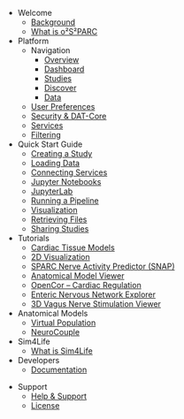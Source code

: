 <!-- _sidebar.md -->

* Welcome
  * [Background](/docs/welcome/background.md)
  * [What is o²S²PARC](/docs/welcome/what_is_osparc.md)
* Platform
  * Navigation
    * [Overview](/docs/platform_introduction/overview.md)
    * [Dashboard](/docs/platform_introduction/core_elements/dashboard.md)
    * [Studies](/docs/platform_introduction/core_elements/studies.md)
    * [Discover](/docs/platform_introduction/core_elements/Discover.md)
    * [Data](/docs/platform_introduction/core_elements/Data.md)
  * [User Preferences](/docs/platform_introduction/main_window_and_navigation/user_setup___preferences/profile.md)
  * [Security & DAT-Core](/docs/platform_introduction/main_window_and_navigation/user_setup___preferences/security_details.md)
  * [Services](/docs/platform_introduction/core_elements/services.md)
  * [Filtering](/docs/platform_introduction/main_window_and_navigation/filtering.md)
* Quick Start Guide
  * [Creating a Study](/docs/setting_up___running_a_study/create_study.md)
  * [Loading Data](/docs/setting_up___running_a_study/loading_data/loading_data.md)
  * [Connecting Services](/docs/setting_up___running_a_study/connecting_services.md)
  * [Jupyter Notebooks](/docs/setting_up___running_a_study/jupyter_notebooks.md)
  * [JupyterLab](/docs/setting_up___running_a_study/JupyterLabs.md)
  * [Running a Pipeline](/docs/setting_up___running_a_study/run_simulation.md)
  * [Visualization](/docs/setting_up___running_a_study/postprocessing___analysis/postpro_viewer_types.md)
  * [Retrieving Files](/docs/setting_up___running_a_study/loading_data/submitting___retrieving_files.md)
  * [Sharing Studies](/docs/setting_up___running_a_study/sharestudy.md)
* Tutorials
  * [Cardiac Tissue Models](/docs/isan_studies___tutorials/uc_davies.md)
  * [2D Visualization](/docs/isan_studies___tutorials/2d_plot.md)
  * [SPARC Nerve Activity Predictor (SNAP)](/docs/isan_studies___tutorials/matt_ward.md)
  * [Anatomical Model Viewer](/docs/isan_studies___tutorials/anatomical_viewer.md)
  * [OpenCor – Cardiac Regulation](/docs/isan_studies___tutorials/opencor.md)
  * [Enteric Nervous Network Explorer](/docs/isan_studies___tutorials/bornstein_view.md)
  * [3D Vagus Nerve Stimulation Viewer](/docs/isan_studies___tutorials/3D_view.md)
* Anatomical Models
  * [Virtual Population](/docs/anatomical_models/virtual_family.md)
  * [NeuroCouple](/docs/anatomical_models/neurocouple.md)
  <!-- * [Future: 3D EM-Neuro Stimulation Simulation](/docs/anatomical_models/future:_3d_em_neuro_stimulation_simulation.md) -->
* Sim4Life
  * [What is Sim4Life](/docs/sim4life/what_is_sim4life.md)
* Developers
  * [Documentation](/docs/development.md)
<!-- * [Technical Requirements, Specs](/docs/technical_requirements__specs.md) -->
* Support
  * [Help & Support](/docs/help___support.md)
  * [License](/docs/license.md)
